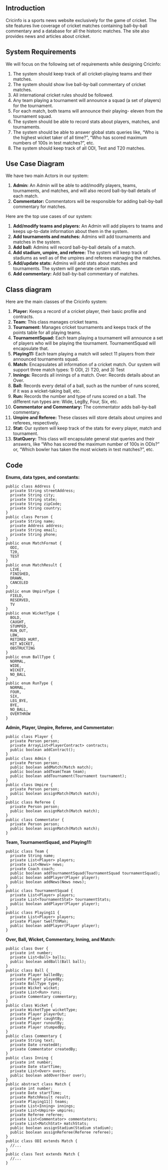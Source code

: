 ## Introduction

Cricinfo is a sports news website exclusively for the game of cricket. 
The site features live coverage of cricket matches containing ball-by-ball commentary and a database for all the historic matches.
The site also provides news and articles about cricket.

## System Requirements

We will focus on the following set of requirements while designing Cricinfo:
1. The system should keep track of all cricket-playing teams and their matches.
2. The system should show live ball-by-ball commentary of cricket matches.
3. All international cricket rules should be followed.
4. Any team playing a tournament will announce a squad (a set of players) for the tournament.
5. For each match, both teams will announce their playing- eleven from the tournament squad.
6. The system should be able to record stats about players, matches, and tournaments.
7. The system should be able to answer global stats queries like, “Who is the highest wicket taker of all time?”, “Who has scored maximum numbers of 100s in test matches?”, etc.
8. The system should keep track of all ODI, Test and T20 matches.


## Use Case Diagram

We have two main Actors in our system:
1. **Admin:** An Admin will be able to add/modify players, teams, tournaments, and matches, and will also record ball-by-ball details of each match.
2. **Commentator:** Commentators will be responsible for adding ball-by-ball commentary for matches.

Here are the top use cases of our system:
1. **Add/modify teams and players:** An Admin will add players to teams and keeps up-to-date information about them in the system.
2. **Add tournaments and matches:** Admins will add tournaments and matches in the system.
3. **Add ball:** Admins will record ball-by-ball details of a match.
4. **Add stadium, umpire, and referee:** The system will keep track of stadiums as well as of the umpires and referees managing the matches.
5. **Add/update stats:** Admins will add stats about matches and tournaments. The system will generate certain stats.
6. **Add commentary:** Add ball-by-ball commentary of matches.


## Class diagram

Here are the main classes of the Cricinfo system:

1. **Player:** Keeps a record of a cricket player, their basic profile and contracts.
2. **Team:** This class manages cricket teams. 
3. **Tournament:** Manages cricket tournaments and keeps track of the points table for all playing teams.
4. **TournamentSquad:** Each team playing a tournament will announce a set of players who will be playing the tournament. TournamentSquad will encapsulate that.
5. **Playing11:** Each team playing a match will select 11 players from their announced tournaments squad.
6. **Match:** Encapsulates all information of a cricket match. Our system will support three match types: 1) ODI, 2) T20, and 3) Test
7. **Innings:** Records all innings of a match. Over: Records details about an Over.
8. **Ball:** Records every detail of a ball, such as the number of runs scored, if it was a wicket-taking ball, etc.
9. **Run:** Records the number and type of runs scored on a ball. The different run types are: Wide, LegBy, Four, Six, etc.
10. **Commentator and Commentary:** The commentator adds ball-by-ball commentary.
11. **Umpire and Referee:** These classes will store details about umpires and referees, respectively.
12. **Stat:** Our system will keep track of the stats for every player, match and tournament.
13. **StatQuery:** This class will encapsulate general stat queries and their answers, like “Who has scored the maximum number of 100s in ODIs?” or, “Which bowler has taken the most wickets in test matches?”, etc.


## Code


**Enums, data types, and constants:**

```
public class Address {
  private String streetAddress;
  private String city;
  private String state;
  private String zipCode;
  private String country;
}
public class Person {
  private String name;
  private Address address;
  private String email;
  private String phone;
}
public enum MatchFormat {
  ODI,
  T20,
  TEST 
}
public enum MatchResult {
  LIVE,
  FINISHED,
  DRAWN,
  CANCELED
}
public enum UmpireType {
  FIELD,
  RESERVED,
  TV 
}
public enum WicketType {
  BOLD,
  CAUGHT,
  STUMPED,
  RUN_OUT,
  LBW,
  RETIRED_HURT,
  HIT_WICKET,
  OBSTRUCTING
}
public enum BallType {
  NORMAL,
  WIDE,
  WICKET,
  NO_BALL 
}
public enum RunType {
  NORMAL,
  FOUR,
  SIX,
  LEG_BYE,
  BYE,
  NO_BALL,
  OVERTHROW
}
```

**Admin, Player, Umpire, Referee, and Commentator:**

```
public class Player {
  private Person person;
  private ArrayList<PlayerContract> contracts;
  public boolean addContract();
}
public class Admin {
  private Person person;
  public boolean addMatch(Match match);
  public boolean addTeam(Team team);
  public boolean addTournament(Tournament tournament);
}
public class Umpire {
  private Person person;
  public boolean assignMatch(Match match);
}
public class Referee {
  private Person person;
  public boolean assignMatch(Match match);
}
public class Commentator {
  private Person person;
  public boolean assignMatch(Match match);
}
```

**Team, TournamentSquad, and Playing11:**

```
public class Team {
  private String name;
  private List<Player> players;
  private List<News> news;
  private Coach coach;
  public boolean addTournamentSquad(TournamentSquad tournamentSquad);
  public boolean addPlayer(Player player);
  public boolean addNews(News news);
}
public class TournamentSquad {
  private List<Player> players;
  private List<TournamentStat> tournamentStats;
  public boolean addPlayer(Player player);
}
public class Playing11 {
  private List<Player> players;
  private Player twelfthMan;
  public boolean addPlayer(Player player);
}
```

**Over, Ball, Wicket, Commentary, Inning, and Match:**

```
public class Over {
  private int number;
  private List<Ball> balls;
  public boolean addBall(Ball ball);
}
public class Ball {
  private Player balledBy;
  private Player playedBy;
  private BallType type;
  private Wicket wicket;
  private List<Run> runs;
  private Commentary commentary;
}
public class Wicket {
  private WicketType wicketType;
  private Player playerOut;
  private Player caughtBy;
  private Player runoutBy;
  private Player stumpedBy;
}
public class Commentary {
  private String text;
  private Date createdAt;
  private Commentator createdBy;
}
public class Inning {
  private int number;
  private Date startTime;
  private List<Over> overs;
  public boolean addOver(Over over);
}
public abstract class Match {
  private int number;
  private Date startTime;
  private MatchResult result;
  private Playing11[] teams;
  private List<Inning> innings;
  private List<Umpire> umpires;
  private Referee referee;
  private List<Commentator> commentators;
  private List<MatchStat> matchStats;
  public boolean assignStadium(Stadium stadium);
  public boolean assignReferee(Referee referee);
}
public class ODI extends Match {
  //...
}
public class Test extends Match {
  //...
}
```

